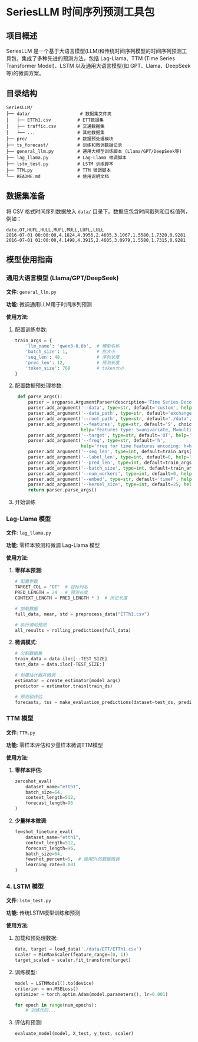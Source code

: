 # SeriesLLM 时间序列预测工具包

## 项目概述

SeriesLLM 是一个基于大语言模型(LLM)和传统时间序列模型的时间序列预测工具包，集成了多种先进的预测方法，包括 Lag-Llama、TTM (Time Series Transformer Model)、LSTM 以及通用大语言模型(如 GPT、Llama、DeepSeek 等)的微调方案。

## 目录结构

```
SeriesLLM/
├── data/                   # 数据集文件夹
│   ├── ETTh1.csv          # ETT数据集
│   ├── traffic.csv        # 交通数据集
│   └── ...                # 其他数据集
├── pre/                   # 数据预处理模块
├── ts_forecast/           # 训练和微调数据记录
├── general_llm.py         # 通用大模型训练脚本 (Llama/GPT/DeepSeek等)
├── lag_llama.py           # Lag-Llama 微调脚本
├── lstm_test.py           # LSTM 训练脚本
├── TTM.py                 # TTM 微调脚本
└── README.md              # 使用说明文档
```

## 数据集准备

将 CSV 格式时间序列数据放入 `data/` 目录下。数据应包含时间戳列和目标值列，例如：

```csv
date,OT,HUFL,HULL,MUFL,MULL,LUFL,LULL
2016-07-01 00:00:00,4.1824,4.3956,2.4605,3.1067,1.5580,1.7320,0.9281
2016-07-01 01:00:00,4.1498,4.3915,2.4605,3.0979,1.5580,1.7315,0.9281
```

## 模型使用指南

### 通用大语言模型 (Llama/GPT/DeepSeek)

**文件**: `general_llm.py`

**功能**: 微调通用LLM用于时间序列预测

**使用方法**:

1. 配置训练参数:
   ```python
   train_args = {
       'llm_name': 'qwen3-0.6b',  # 模型名称
       'batch_size': 1,           # 批大小
       'seq_len': 48,             # 序列长度
       'pred_len': 12,            # 预测长度
       'token_size': 768          # token大小
   }
   ```

2. 配置数据预处理参数:
   ```python
    def parse_args():
        parser = argparse.ArgumentParser(description='Time Series Decomposition')
        parser.add_argument('--data', type=str, default='custom', help='dataset name')
        parser.add_argument('--data_path', type=str, default='exchange_rate.csv', help='data file name')
        parser.add_argument('--root_path', type=str, default='./data', help='root path of the data file')
        parser.add_argument('--features', type=str, default='S', choices=['S', 'M', 'MS'],
                            help='features type: S=univariate, M=multivariate, MS=multivariate with target')
        parser.add_argument('--target', type=str, default='OT', help='target feature')
        parser.add_argument('--freq', type=str, default='h',
                            help='freq for time features encoding: h=hourly, t=minutely')
        parser.add_argument('--seq_len', type=int, default=train_args['seq_len'], help='input sequence length')
        parser.add_argument('--label_len', type=int, default=0, help='start token length')
        parser.add_argument('--pred_len', type=int, default=train_args['pred_len'], help='prediction sequence length')
        parser.add_argument('--batch_size', type=int, default=train_args['batch_size'], help='batch size')
        parser.add_argument('--num_workers', type=int, default=0, help='data loader num workers')
        parser.add_argument('--embed', type=str, default='timeF', help='time features encoding')
        parser.add_argument('--kernel_size', type=int, default=25, help='decomposition kernel size')
        return parser.parse_args()
   ```
   
3. 开始训练

### Lag-Llama 模型

**文件**: `lag_llama.py`

**功能**: 零样本预测和微调 Lag-Llama 模型

**使用方法**:

1. **零样本预测**:
   ```python
   # 配置参数
   TARGET_COL = "OT"  # 目标列名
   PRED_LENGTH = 24   # 预测长度
   CONTEXT_LENGTH = PRED_LENGTH * 3  # 历史长度
   
   # 加载数据
   full_data, mean, std = preprocess_data("ETTh1.csv")
   
   # 执行滚动预测
   all_results = rolling_predictions(full_data)
   ```

2. **微调模式**:
   ```python
   # 分割数据集
   train_data = data.iloc[:-TEST_SIZE]
   test_data = data.iloc[-TEST_SIZE:]
   
   # 创建估计器并微调
   estimator = create_estimator(model_args)
   predictor = estimator.train(train_ds)
   
   # 预测和评估
   forecasts, tss = make_evaluation_predictions(dataset=test_ds, predictor=predictor)
   ```



### TTM 模型

**文件**: `TTM.py`

**功能**: 零样本评估和少量样本微调TTM模型

**使用方法**:

1. **零样本评估**:
   ```python
   zeroshot_eval(
       dataset_name="etth1",
       batch_size=64,
       context_length=512,
       forecast_length=96
   )
   ```

2. **少量样本微调**:
   ```python
   fewshot_finetune_eval(
       dataset_name="etth1",
       context_length=512,
       forecast_length=96,
       batch_size=64,
       fewshot_percent=5,  # 使用5%的数据微调
       learning_rate=0.001
   )
   ```

### 4. LSTM 模型

**文件**: `lstm_test.py`

**功能**: 传统LSTM模型训练和预测

**使用方法**:

1. 加载和预处理数据:
   ```python
   data, target = load_data('./data/ETT/ETTh1.csv')
   scaler = MinMaxScaler(feature_range=(0, 1))
   target_scaled = scaler.fit_transform(target)
   ```

2. 训练模型:
   ```python
   model = LSTMModel().to(device)
   criterion = nn.MSELoss()
   optimizer = torch.optim.Adam(model.parameters(), lr=0.001)
   
   for epoch in range(num_epochs):
       # 训练代码...
   ```

3. 评估和预测:
   ```python
   evaluate_model(model, X_test, y_test, scaler)
   ```

